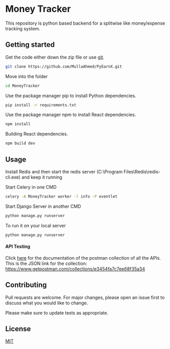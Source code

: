 # Money Tracker

This repository is python based backend for a splitwise like money/expense tracking system.
## Getting started
Get the code either down the zip file or use [git](https://git-scm.com/).
```bash
git clone https://github.com/MullaAhmed/PyEarnX.git
```
Move into the folder
```bash
cd MoneyTracker
```
Use the package manager pip to install Python dependencies.

```bash
pip install -r requirements.txt
```
Use the package manager npm to install React dependencies.

```bash
npm install
```

Building React dependencies.

```bash
npm build dev
```

## Usage
Install Redis and then start the redis server (C:\Program Files\Redis\redis-cli.exe)
and keep it running 

Start Celery in one CMD
```bash
celery -A MoneyTracker worker -l info -P eventlet
```
Start Django Server in another CMD
```bash
python manage.py runserver
```

To run it on your local server
```bash
python manage.py runserver
```
#### API Testing
Click [here](https://documenter.getpostman.com/view/21828511/UzJLPwov) for the documentation of the postman collection of all the APIs.  
This is the JSON link for the collection: https://www.getpostman.com/collections/e3454fa7c7ee68f35a34 

## Contributing
Pull requests are welcome. For major changes, please open an issue first to discuss what you would like to change.

Please make sure to update tests as appropriate.

## License
[MIT](https://choosealicense.com/licenses/mit/)

